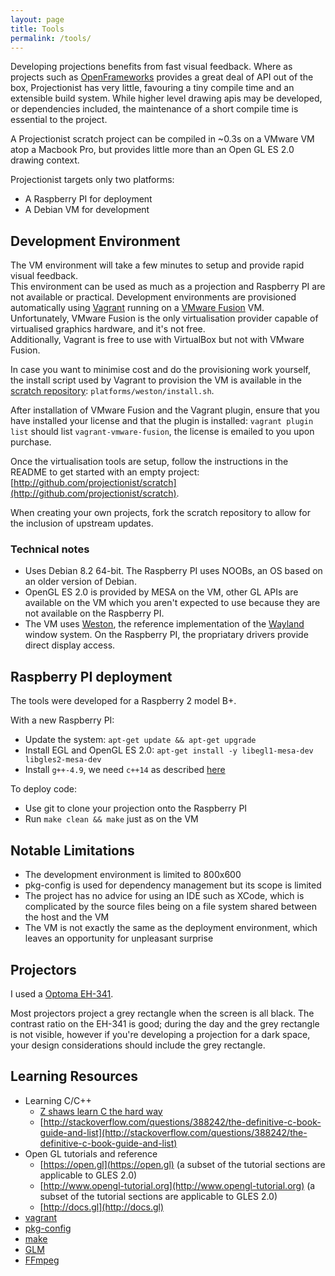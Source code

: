 ```yaml
---
layout: page
title: Tools
permalink: /tools/
---
```


Developing projections benefits from fast visual feedback. Where as projects such as [OpenFrameworks](http://openframeworks.org) provides a great deal of API out of the box, Projectionist has very little, favouring a tiny compile time and an extensible build system. While higher level drawing apis may be developed, or dependencies included, the maintenance of a short compile time is essential to the project.

A Projectionist scratch project can be compiled in ~0.3s on a VMware VM atop a Macbook Pro, but provides little more than an Open GL ES 2.0 drawing context.  

Projectionist targets only two platforms:

* A Raspberry PI for deployment
* A Debian VM for development


## Development Environment

The VM environment will take a few minutes to setup and provide rapid visual feedback.  
This environment can be used as much as a projection and Raspberry PI are not available or practical.
Development environments are provisioned automatically using [Vagrant](https://www.vagrantup.com) running on a [VMware Fusion](http://www.vmware.com/uk/products/fusion) VM.  
Unfortunately, VMware Fusion is the only virtualisation provider capable of virtualised graphics hardware, and it's not free.  
Additionally, Vagrant is free to use with VirtualBox but not with VMware Fusion.

In case you want to minimise cost and do the provisioning work yourself, the install script used by Vagrant to provision the VM is available in the [scratch repository](http://github.com/projectionist/scratch): `platforms/weston/install.sh`.  

After installation of VMware Fusion and the Vagrant plugin, ensure that you have installed your license and that the plugin is installed: `vagrant plugin list` should list `vagrant-vmware-fusion`, the license is emailed to you upon purchase.

Once the virtualisation tools are setup, follow the instructions in the README to get started with an empty project: [http://github.com/projectionist/scratch](http://github.com/projectionist/scratch).

When creating your own projects, fork the scratch repository to allow for the inclusion of upstream updates.

### Technical notes

* Uses Debian 8.2 64-bit. The Raspberry PI uses NOOBs, an OS based on an older version of Debian.
* OpenGL ES 2.0 is provided by MESA on the VM, other GL APIs are available on the VM which you aren't expected to use because they are not available on the Raspberry PI.
* The VM uses [Weston](http://wayland.freedesktop.org/building.html), the reference implementation of the [Wayland](http://wayland.freedesktop.org) window system. On the Raspberry PI, the propriatary drivers provide direct display access.


## Raspberry PI deployment

The tools were developed for a Raspberry 2 model B+.

With a new Raspberry PI:

* Update the system: `apt-get update && apt-get upgrade`
* Install EGL and OpenGL ES 2.0: `apt-get install -y libegl1-mesa-dev libgles2-mesa-dev`
* Install `g++-4.9`, we need `c++14` as described [here](https://solarianprogrammer.com/2015/01/13/raspberry-pi-raspbian-install-gcc-compile-cpp-14-programs/)

To deploy code:

* Use git to clone your projection onto the Raspberry PI
* Run `make clean && make` just as on the VM


## Notable Limitations

  * The development environment is limited to 800x600
  * pkg-config is used for dependency management but its scope is limited
  * The project has no advice for using an IDE such as XCode, which is complicated by the source files being on a file system shared between the host and the VM
  * The VM is not exactly the same as the deployment environment, which leaves an opportunity for unpleasant surprise


## Projectors

I used a [Optoma EH-341](http://www.optoma.co.uk/projectordetails.aspx?PTypeDB=Business&PC=EH341).

Most projectors project a grey rectangle when the screen is all black. The contrast ratio on the EH-341 is good; during the day and the grey rectangle is not visible, however if you're developing a projection for a dark space, your design considerations should include the grey rectangle.


## Learning Resources

* Learning C/C++
  * [Z shaws learn C the hard way](http://c.learncodethehardway.org/book/)
  * [http://stackoverflow.com/questions/388242/the-definitive-c-book-guide-and-list](http://stackoverflow.com/questions/388242/the-definitive-c-book-guide-and-list)
* Open GL tutorials and reference
  * [https://open.gl](https://open.gl) (a subset of the tutorial sections are applicable to GLES 2.0)
  * [http://www.opengl-tutorial.org](http://www.opengl-tutorial.org) (a subset of the tutorial sections are applicable to GLES 2.0)
  * [http://docs.gl](http://docs.gl)
* [vagrant](http://vagrantup.com)
* [pkg-config](http://www.freedesktop.org/wiki/Software/pkg-config/)
* [make](https://www.gnu.org/software/make/manual/)
* [GLM](http://glm.g-truc.net)
* [FFmpeg](https://www.ffmpeg.org)
